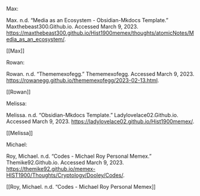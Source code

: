 
Max:

Max. n.d. “Media as an Ecosystem - Obsidian-Mkdocs Template.” Maxthebeast300.Github.io. Accessed March 9, 2023. https://maxthebeast300.github.io/Hist1900memex/thoughts/atomicNotes/Media_as_an_ecosystem/.

[[Max]]

Rowan:

Rowan. n.d. “Thememexofegg.” Thememexofegg. Accessed March 9, 2023. https://rowanegg.github.io/thememexofegg/2023-02-13.html.

[[Rowan]]

Melissa:

Melissa. n.d. “Obsidian-Mkdocs Template.” Ladylovelace02.Github.io. Accessed March 9, 2023. https://ladylovelace02.github.io/Hist1900memex/.

[[Melissa]]

Michael:

Roy, Michael. n.d. “Codes - Michael Roy Personal Memex.” Themike92.Github.io. Accessed March 9, 2023. https://themike92.github.io/memex-HIST1900/Thoughts/Cryptology/Dooley/Codes/.

[[Roy, Michael. n.d. “Codes - Michael Roy Personal Memex]]
